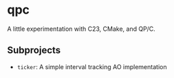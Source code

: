 # qpc

A little experimentation with C23, CMake, and QP/C.

## Subprojects

- `ticker`: A simple interval tracking AO implementation
